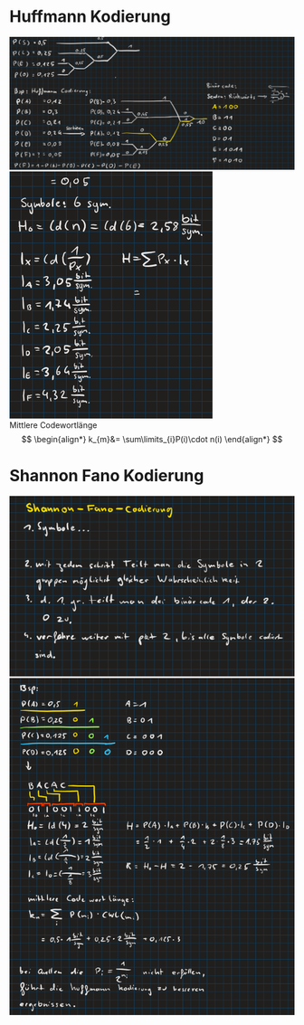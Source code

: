 # Huffmann Kodierung

![Pasted image 20230419154757](../Softwaretechnik/Db/assets/Pasted%20image%2020230419154757.png)  
![Pasted image 20230419154808](../Softwaretechnik/Db/assets/Pasted%20image%2020230419154808.png)  
Mittlere Codewortlänge
$$
\begin{align*}
k_{m}&= \sum\limits_{i}P(i)\cdot n(i)
\end{align*}
$$

# Shannon Fano Kodierung

![Pasted image 20230419154706](../Softwaretechnik/Db/assets/Pasted%20image%2020230419154706.png)  
![Pasted image 20230419154728](../Softwaretechnik/Db/assets/Pasted%20image%2020230419154728.png)